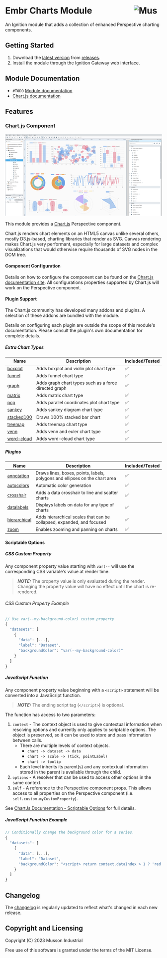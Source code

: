 # Embr Charts Module [<img src="https://cdn.mussonindustrial.com/files/public/images/emblem.svg" alt="Musson Industrial Logo" width="90" height="40" align="right">][embr]

An Ignition module that adds a collection of enhanced Perspective charting components.

## Getting Started
1. Download the [latest version] from [releases].
2. Install the module through the Ignition Gateway web interface.

## Module Documentation
- `#TODO` [Module documentation][documentation]
- [Chart.js documentation][Chart.js documentation]

## Features

### [Chart.js] Component

![chart-js.png](./docs/examples/chart-js.png)

This module provides a [Chart.js] Perspective component.

Chart.js renders chart elements on an HTML5 canvas unlike several others, mostly D3.js-based, charting libraries that render as SVG. Canvas rendering makes Chart.js very performant, especially for large datasets and complex visualizations that would otherwise require thousands of SVG nodes in the DOM tree.

#### Component Configuration

Details on how to configure the component can be found on the [Chart.js documentation site][Chart.js documentation].
All configurations properties supported by Chart.js will work on the Perspective component.

#### Plugin Support
The Chart.js community has developed many addons and plugins. A selection of these addons are bundled with the module.

Details on configuring each plugin are outside the scope of this module's documentation. Please consult the plugin's own documentation for complete details.

##### Extra Chart Types
| Name                                                               | Description                                             | Included/Tested |
|--------------------------------------------------------------------|---------------------------------------------------------|-----------------|
| [boxplot](https://github.com/sgratzl/chartjs-chart-boxplot)        | Adds boxplot and violin plot chart type                 | ✅               |
| [funnel](https://github.com/sgratzl/chartjs-chart-funnel)          | Adds funnel chart type                                  | ✅               |
| [graph](https://github.com/sgratzl/chartjs-chart-graph)            | Adds graph chart types such as a force directed graph   | ✅               |
| [matrix](https://github.com/kurkle/chartjs-chart-matrix)           | Adds matrix chart type                                  | ✅               |
| [pcp](https://github.com/sgratzl/chartjs-chart-pcp)                | Adds parallel coordinates plot chart type               | ✅               |
| [sankey](https://github.com/kurkle/chartjs-chart-sankey)           | Adds sankey diagram chart type                          | ✅               |
| [stacked100](https://github.com/y-takey/chartjs-plugin-stacked100) | Draws 100% stacked bar chart                            | ✅               |
| [treemap](https://github.com/kurkle/chartjs-chart-treemap)         | Adds treemap chart type                                 | ✅               |
| [venn](https://github.com/upsetjs/chartjs-chart-venn)              | Adds venn and euler chart type                          | ✅               |
| [word-cloud](https://github.com/sgratzl/chartjs-chart-wordcloud)   | Adds word-cloud chart type                              | ✅               |

##### Plugins

| Name                                                                           | Description                                                                 | Included/Tested |
|--------------------------------------------------------------------------------|-----------------------------------------------------------------------------|-----------------|
| [annotation](https://github.com/chartjs/chartjs-plugin-annotation)             | Draws lines, boxes, points, labels, polygons and ellipses on the chart area | ✅               |
| [autocolors](https://github.com/kurkle/chartjs-plugin-autocolors)              | Automatic color generation                                                  | ✅               |
| [crosshair](https://github.com/abelheinsbroek/chartjs-plugin-crosshair)        | Adds a data crosshair to line and scatter charts                            | ✅               |
| [datalabels](https://github.com/chartjs/chartjs-plugin-datalabels)             | Displays labels on data for any type of charts                              | ✅               |
| [hierarchical](https://github.com/sgratzl/chartjs-plugin-hierarchical)         | Adds hierarchical scales that can be collapsed, expanded, and focused       | ✅               |
| [zoom](https://github.com/chartjs/chartjs-plugin-zoom)                         | Enables zooming and panning on charts                                       | ✅               |


#### Scriptable Options
##### CSS Custom Property
Any component property value starting with `var(--` will use the corresponding CSS variable's value at render time.

> **_NOTE:_** The property value is only evaluated during the render. Changing the property value will have no effect until the chart is re-rendered.

###### CSS Custom Property Example
```js
// Use var(--my-background-color) custom property
{
  "datasets": [
    {
      "data": [...],
      "label": "Dataset",
      "backgroundColor": "var(--my-background-color)"
    }
  ]
}
```


##### JavaScript Function
Any component property value beginning with a `<script>` statement will be converted into a JavaScript function.
> **_NOTE:_** The ending script tag (`</script>`) is optional. 

The function has access to two parameters:
1. `context` - The context object is used to give contextual information when resolving options and currently only applies to scriptable options. The object is preserved, so it can be used to store and pass information between calls.
    - There are multiple levels of context objects.
      - `chart -> dataset -> data`
      - `chart -> scale -> (tick, pointLabel)`
      - `chart -> toolip`
    - Each level inherits its parent(s) and any contextual information stored in the parent is available through the child.
2. `options` - A resolver that can be used to access other options in the same context.
3. `self` - A reference to the Perspective component props. This allows access to all properties on the Perspective component (i.e. `self.custom.myCustomProperty`).

See [ChartJs Documentation - Scriptable Options](https://www.chartjs.org/docs/latest/general/options.html#scriptable-options) for full details.

##### JavaScript Function Example
```js
// Conditionally change the background color for a series. 
{
  "datasets": [
    {
      "data": [...],
      "label": "Dataset",
      "backgroundColor": "<script> return context.dataIndex > 1 ? 'red' : 'blue'"
    }
  ]
}
```
## Changelog

The [changelog](https://github.com/mussonindustrial/embr/blob/main/modules/embr-chart-js/CHANGELOG.md) is regularly updated to reflect what's changed in each new release.

## Copyright and Licensing

Copyright (C) 2023 Musson Industrial

Free use of this software is granted under the terms of the MIT License.

[embr]: https://github.com/mussonindustrial/embr
[releases]: https://github.com/mussonindustrial/embr/releases
[documentation]: https://docs.mussonindustrial.com/
[latest version]: https://github.com/mussonindustrial/embr/releases/download/embr-chart-js-0.1.3-SNAPSHOT/Embr-Chartjs-module.modl
[Chart.js]: https://www.chartjs.org/
[Chart.js documentation]: https://www.chartjs.org/docs/latest/
[Chart.js Addons]: https://github.com/chartjs/awesome
